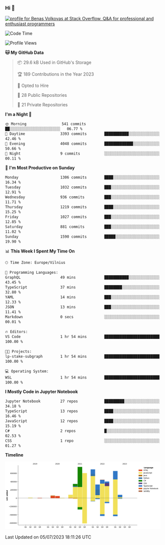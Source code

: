 ### Hi 👋
<a href="https://stackoverflow.com/users/14954249/benas-volkovas"><img src="https://stackoverflow.com/users/flair/14954249.png?theme=dark" width="208" height="58" alt="profile for Benas Volkovas at Stack Overflow, Q&amp;A for professional and enthusiast programmers" title="profile for Benas Volkovas at Stack Overflow, Q&amp;A for professional and enthusiast programmers"></a>

<!--START_SECTION:waka-->
![Code Time](http://img.shields.io/badge/Code%20Time-1%2C464%20hrs%2049%20mins-blue)

![Profile Views](http://img.shields.io/badge/Profile%20Views-0-blue)

**🐱 My GitHub Data** 

> 📦 29.6 kB Used in GitHub's Storage 
 > 
> 🏆 189 Contributions in the Year 2023
 > 
> 💼 Opted to Hire
 > 
> 📜 28 Public Repositories 
 > 
> 🔑 21 Private Repositories 
 > 
**I'm a Night 🦉** 

```text
🌞 Morning                541 commits         ██░░░░░░░░░░░░░░░░░░░░░░░   06.77 % 
🌆 Daytime                3393 commits        ███████████░░░░░░░░░░░░░░   42.46 % 
🌃 Evening                4048 commits        █████████████░░░░░░░░░░░░   50.66 % 
🌙 Night                  9 commits           ░░░░░░░░░░░░░░░░░░░░░░░░░   00.11 % 
```
📅 **I'm Most Productive on Sunday** 

```text
Monday                   1306 commits        ████░░░░░░░░░░░░░░░░░░░░░   16.34 % 
Tuesday                  1032 commits        ███░░░░░░░░░░░░░░░░░░░░░░   12.91 % 
Wednesday                936 commits         ███░░░░░░░░░░░░░░░░░░░░░░   11.71 % 
Thursday                 1219 commits        ████░░░░░░░░░░░░░░░░░░░░░   15.25 % 
Friday                   1027 commits        ███░░░░░░░░░░░░░░░░░░░░░░   12.85 % 
Saturday                 881 commits         ███░░░░░░░░░░░░░░░░░░░░░░   11.02 % 
Sunday                   1590 commits        █████░░░░░░░░░░░░░░░░░░░░   19.90 % 
```


📊 **This Week I Spent My Time On** 

```text
🕑︎ Time Zone: Europe/Vilnius

💬 Programming Languages: 
GraphQL                  49 mins             ███████████░░░░░░░░░░░░░░   43.45 % 
TypeScript               37 mins             ████████░░░░░░░░░░░░░░░░░   32.80 % 
YAML                     14 mins             ███░░░░░░░░░░░░░░░░░░░░░░   12.33 % 
JSON                     13 mins             ███░░░░░░░░░░░░░░░░░░░░░░   11.41 % 
Markdown                 0 secs              ░░░░░░░░░░░░░░░░░░░░░░░░░   00.01 % 

🔥 Editors: 
VS Code                  1 hr 54 mins        █████████████████████████   100.00 % 

🐱‍💻 Projects: 
lp-stake-subgraph        1 hr 54 mins        █████████████████████████   100.00 % 

💻 Operating System: 
WSL                      1 hr 54 mins        █████████████████████████   100.00 % 
```

**I Mostly Code in Jupyter Notebook** 

```text
Jupyter Notebook         27 repos            █████████░░░░░░░░░░░░░░░░   34.18 % 
TypeScript               13 repos            ████░░░░░░░░░░░░░░░░░░░░░   16.46 % 
JavaScript               12 repos            ████░░░░░░░░░░░░░░░░░░░░░   15.19 % 
C#                       2 repos             █░░░░░░░░░░░░░░░░░░░░░░░░   02.53 % 
CSS                      1 repo              ░░░░░░░░░░░░░░░░░░░░░░░░░   01.27 % 
```



**Timeline**

![Lines of Code chart](https://raw.githubusercontent.com/BenasVolkovas/BenasVolkovas/main/assets/bar_graph.png)


 Last Updated on 05/07/2023 18:11:26 UTC
<!--END_SECTION:waka-->
